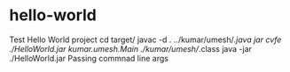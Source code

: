 # hello-world
Test Hello World project
cd target/
javac -d . ../kumar/umesh/*.java
jar cvfe ./HelloWorld.jar kumar.umesh.Main ./kumar/umesh/*.class
java -jar ./HelloWorld.jar Passing commnad line args

